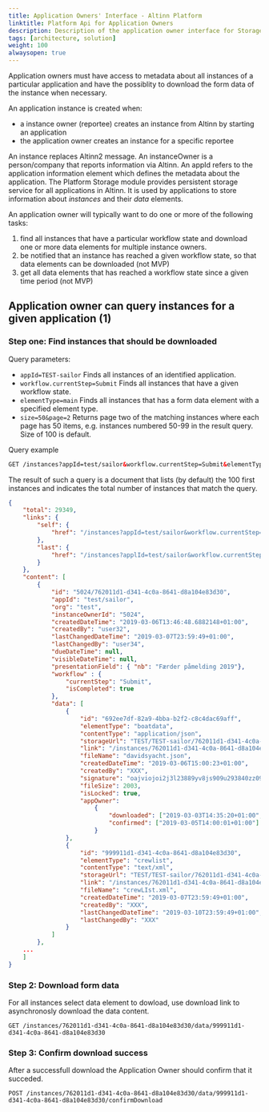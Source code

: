 ```yaml
---
title: Application Owners' Interface - Altinn Platform
linktitle: Platform Api for Application Owners
description: Description of the application owner interface for Storage component
tags: [architecture, solution]
weight: 100
alwaysopen: true
---
```


Application owners must have access to metadata about all instances of a particular application and have the possiblity to download the form data of the instance when necessary.

An application instance is created when:

* a instance owner (reportee) creates an instance from Altinn by starting an application
* the application owner creates an instance for a specific reportee

An instance replaces Altinn2 message. 
An instanceOwner is a person/company that reports information via Altinn.
An appId refers to the application information element which defines the metadata about the application.
The Platform Storage module provides persistent storage service for all applications in Altinn. 
It is used by applications to store information about *instances* and their *data* elements. 

An application owner will typically want to do one or more of the following tasks:

1. find all instances that have a particular workflow state and download one or more data elements for multiple instance owners.
2. be notified that an instance has reached a given workflow state, so that data elements can be downloaded (not MVP)
3. get all data elements that has reached a workflow state since a given time period (not MVP)

## Application owner can query instances for a given application (1)

### Step one: Find instances that should be downloaded

Query parameters:

* ```appId=TEST-sailor``` Finds all instances of an identified application.
* ```workflow.currentStep=Submit``` Finds all instances that have a given workflow state.
* ```elementType=main``` Finds all instances that has a form data element with a specified element type.
* ```size=50&page=2``` Returns page two of the matching instances where each page has 50 items, e.g. instances numbered 50-99 in the result query. Size of 100 is default.

Query example

```html
GET /instances?appId=test/sailor&workflow.currentStep=Submit&elementType=crewlist
```

The result of such a query is a document that lists (by default) the 100 first instances and indicates the total number of instances that match the query.

```json
{
    "total": 29349,
    "links": {
        "self": { 
            "href": "/instances?appId=test/sailor&workflow.currentStep=submitted&elementType=crewlist?page=3"
        },
        "last": {
            "href": "/instances?applId=test/sailor&workflow.currentStep=Submit&elementType=crewlist?page=294"
        }
    },
    "content": [
        {
            "id": "5024/762011d1-d341-4c0a-8641-d8a104e83d30",
            "appId": "test/sailor",
            "org": "test",
            "instanceOwnerId": "5024",
            "createdDateTime": "2019-03-06T13:46:48.6882148+01:00",
            "createdBy": "user32",
            "lastChangedDateTime": "2019-03-07T23:59:49+01:00",
            "lastChangedBy": "user34",
            "dueDateTime": null,
            "visibleDateTime": null,
            "presentationField": { "nb": "Færder påmelding 2019"},
            "workflow" : {
                "currentStep": "Submit",
                "isCompleted": true
            },
            "data": [
                {
                    "id": "692ee7df-82a9-4bba-b2f2-c8c4dac69aff",
                    "elementType": "boatdata",
                    "contentType": "application/json",
                    "storageUrl": "TEST/TEST-sailor/762011d1-d341-4c0a-8641-d8a104e83d30/data/692ee7df-82a9-4bba-b2f2-c8c4dac69aff",
                    "link": "/instances/762011d1-d341-4c0a-8641-d8a104e83d30/data/692ee7df-82a9-4bba-b2f2-c8c4dac69aff",
                    "fileName": "davidsyacht.json",
                    "createdDateTime": "2019-03-06T15:00:23+01:00",
                    "createdBy": "XXX",
                    "signature": "oajviojoi2j3l23889yv8js909u293840zz092u3",
                    "fileSize": 2003,
                    "isLocked": true,
                    "appOwner":
                        {
                            "downloaded": ["2019-03-03T14:35:20+01:00", "2019-03-04T09:35:16+01:00"],
                            "confirmed": ["2019-03-05T14:00:01+01:00"]
                        }
                },
                {
                    "id": "999911d1-d341-4c0a-8641-d8a104e83d30",
                    "elementType": "crewlist",
                    "contentType": "text/xml",
                    "storageUrl": "TEST/TEST-sailor/762011d1-d341-4c0a-8641-d8a104e83d30/data/999911d1-d341-4c0a-8641-d8a104e83d30",
                    "link": "/instances/762011d1-d341-4c0a-8641-d8a104e83d30/data/999911d1-d341-4c0a-8641-d8a104e83d30",
                    "fileName": "crewLIst.xml",
                    "createdDateTime": "2019-03-07T23:59:49+01:00",
                    "createdBy": "XXX",
                    "lastChangedDateTime": "2019-03-10T23:59:49+01:00",
                    "lastChangedBy": "XXX"
                }
            ]
        },
    ...
    ]
}
```

### Step 2: Download form data

For all instances select data element to dowload, use download link to asynchronosly download the data content.

```http
GET /instances/762011d1-d341-4c0a-8641-d8a104e83d30/data/999911d1-d341-4c0a-8641-d8a104e83d30
```

### Step 3: Confirm download success

After a successfull download the Application Owner should confirm that it succeded.

```http
POST /instances/762011d1-d341-4c0a-8641-d8a104e83d30/data/999911d1-d341-4c0a-8641-d8a104e83d30/confirmDownload
```

